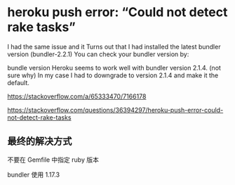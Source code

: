 # heroku push error: “Could not detect rake tasks”

I had the same issue and it Turns out that I had installed the latest bundler version (bundler-2.2.1) You can check your bundler version by:

bundle version
Heroku seems to work well with bundler version 2.1.4. (not sure why) In my case I had to downgrade to version 2.1.4 and make it the default.

<https://stackoverflow.com/a/65333470/7166178>

<https://stackoverflow.com/questions/36394297/heroku-push-error-could-not-detect-rake-tasks>

## 最终的解决方式

不要在 Gemfile 中指定 ruby 版本

bundler 使用 1.17.3
